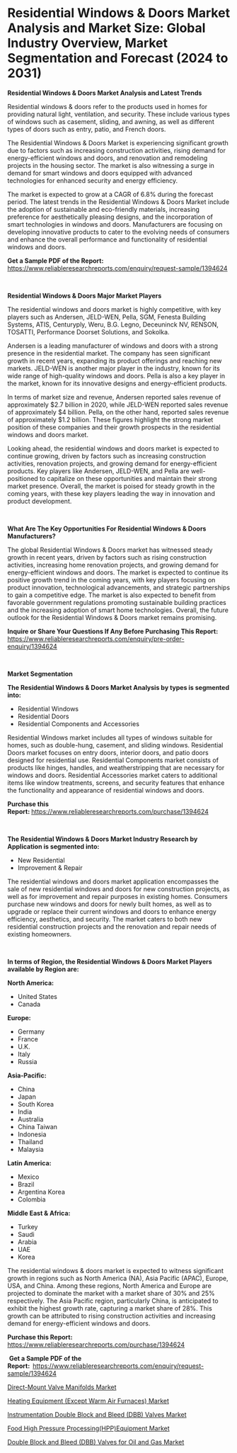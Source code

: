 <p><h1>Residential Windows & Doors Market Analysis and Market Size: Global Industry Overview, Market Segmentation and Forecast (2024 to 2031)</h1></p><p><strong>Residential Windows & Doors Market Analysis and Latest Trends</strong></p>
<p><p>Residential windows & doors refer to the products used in homes for providing natural light, ventilation, and security. These include various types of windows such as casement, sliding, and awning, as well as different types of doors such as entry, patio, and French doors.</p><p>The Residential Windows & Doors Market is experiencing significant growth due to factors such as increasing construction activities, rising demand for energy-efficient windows and doors, and renovation and remodeling projects in the housing sector. The market is also witnessing a surge in demand for smart windows and doors equipped with advanced technologies for enhanced security and energy efficiency.</p><p>The market is expected to grow at a CAGR of 6.8% during the forecast period. The latest trends in the Residential Windows & Doors Market include the adoption of sustainable and eco-friendly materials, increasing preference for aesthetically pleasing designs, and the incorporation of smart technologies in windows and doors. Manufacturers are focusing on developing innovative products to cater to the evolving needs of consumers and enhance the overall performance and functionality of residential windows and doors.</p></p>
<p><strong>Get a Sample PDF of the Report:&nbsp;</strong> <a href="https://www.reliableresearchreports.com/enquiry/request-sample/1394624">https://www.reliableresearchreports.com/enquiry/request-sample/1394624</a></p>
<p>&nbsp;</p>
<p><strong>Residential Windows & Doors Major Market Players</strong></p>
<p><p>The residential windows and doors market is highly competitive, with key players such as Andersen, JELD-WEN, Pella, SGM, Fenesta Building Systems, ATIS, Centuryply, Weru, B.G. Legno, Deceuninck NV, RENSON, TOSATTI, Performance Doorset Solutions, and Sokolka. </p><p>Andersen is a leading manufacturer of windows and doors with a strong presence in the residential market. The company has seen significant growth in recent years, expanding its product offerings and reaching new markets. JELD-WEN is another major player in the industry, known for its wide range of high-quality windows and doors. Pella is also a key player in the market, known for its innovative designs and energy-efficient products.</p><p>In terms of market size and revenue, Andersen reported sales revenue of approximately $2.7 billion in 2020, while JELD-WEN reported sales revenue of approximately $4 billion. Pella, on the other hand, reported sales revenue of approximately $1.2 billion. These figures highlight the strong market position of these companies and their growth prospects in the residential windows and doors market.</p><p>Looking ahead, the residential windows and doors market is expected to continue growing, driven by factors such as increasing construction activities, renovation projects, and growing demand for energy-efficient products. Key players like Andersen, JELD-WEN, and Pella are well-positioned to capitalize on these opportunities and maintain their strong market presence. Overall, the market is poised for steady growth in the coming years, with these key players leading the way in innovation and product development.</p></p>
<p>&nbsp;</p>
<p><strong>What Are The Key Opportunities For Residential Windows & Doors Manufacturers?</strong></p>
<p><p>The global Residential Windows & Doors market has witnessed steady growth in recent years, driven by factors such as rising construction activities, increasing home renovation projects, and growing demand for energy-efficient windows and doors. The market is expected to continue its positive growth trend in the coming years, with key players focusing on product innovation, technological advancements, and strategic partnerships to gain a competitive edge. The market is also expected to benefit from favorable government regulations promoting sustainable building practices and the increasing adoption of smart home technologies. Overall, the future outlook for the Residential Windows & Doors market remains promising.</p></p>
<p><strong>Inquire or Share Your Questions If Any Before Purchasing This Report:</strong> <a href="https://www.reliableresearchreports.com/enquiry/pre-order-enquiry/1394624">https://www.reliableresearchreports.com/enquiry/pre-order-enquiry/1394624</a></p>
<p>&nbsp;</p>
<p><strong>Market Segmentation</strong></p>
<p><strong>The Residential Windows & Doors Market Analysis by types is segmented into:</strong></p>
<p><ul><li>Residential Windows</li><li>Residential Doors</li><li>Residential Components and Accessories</li></ul></p>
<p><p>Residential Windows market includes all types of windows suitable for homes, such as double-hung, casement, and sliding windows. Residential Doors market focuses on entry doors, interior doors, and patio doors designed for residential use. Residential Components market consists of products like hinges, handles, and weatherstripping that are necessary for windows and doors. Residential Accessories market caters to additional items like window treatments, screens, and security features that enhance the functionality and appearance of residential windows and doors.</p></p>
<p><strong>Purchase this Report:&nbsp;</strong><a href="https://www.reliableresearchreports.com/purchase/1394624">https://www.reliableresearchreports.com/purchase/1394624</a></p>
<p>&nbsp;</p>
<p><strong>The Residential Windows & Doors Market Industry Research by Application is segmented into:</strong></p>
<p><ul><li>New Residential</li><li>Improvement & Repair</li></ul></p>
<p><p>The residential windows and doors market application encompasses the sale of new residential windows and doors for new construction projects, as well as for improvement and repair purposes in existing homes. Consumers purchase new windows and doors for newly built homes, as well as to upgrade or replace their current windows and doors to enhance energy efficiency, aesthetics, and security. The market caters to both new residential construction projects and the renovation and repair needs of existing homeowners.</p></p>
<p>&nbsp;</p>
<p><strong>In terms of Region, the Residential Windows & Doors Market Players available by Region are:</strong></p>
<p>
    <p> <strong> North America: </strong>
        <ul>
            <li>United States</li>
            <li>Canada</li>
        </ul>
        </p> 
    <p> <strong> Europe: </strong>
        <ul>
            <li>Germany</li>
            <li>France</li>
            <li>U.K.</li>
            <li>Italy</li>
            <li>Russia</li>
        </ul>
        </p> 
    <p> <strong> Asia-Pacific: </strong>
        <ul>
            <li>China</li>
            <li>Japan</li>
            <li>South Korea</li>
            <li>India</li>
            <li>Australia</li>
            <li>China Taiwan</li>
            <li>Indonesia</li>
            <li>Thailand</li>
            <li>Malaysia</li>
        </ul>
        </p> 
    <p> <strong> Latin America: </strong>
        <ul>
            <li>Mexico</li>
            <li>Brazil</li>
            <li>Argentina Korea</li>
            <li>Colombia</li>
        </ul>
        </p> 
    <p> <strong> Middle East & Africa: </strong>
        <ul>
            <li>Turkey</li>
            <li>Saudi</li>
            <li>Arabia</li>
            <li>UAE</li>
            <li>Korea</li>
        </ul>
    </p>
    </p>
<p><p>The residential windows & doors market is expected to witness significant growth in regions such as North America (NA), Asia Pacific (APAC), Europe, USA, and China. Among these regions, North America and Europe are projected to dominate the market with a market share of 30% and 25% respectively. The Asia Pacific region, particularly China, is anticipated to exhibit the highest growth rate, capturing a market share of 28%. This growth can be attributed to rising construction activities and increasing demand for energy-efficient windows and doors.</p></p>
<p><strong>Purchase this Report: </strong><a href="https://www.reliableresearchreports.com/purchase/1394624">https://www.reliableresearchreports.com/purchase/1394624</a></p>
<p>&nbsp;<strong>Get a Sample PDF of the Report:&nbsp;&nbsp;</strong><a href="https://www.reliableresearchreports.com/enquiry/request-sample/1394624">https://www.reliableresearchreports.com/enquiry/request-sample/1394624</a></p>
<p><strong></strong></p>
<p><p><a href="https://medium.com/@angelageorge32/direct-mount-valve-manifolds-market-share-evolution-and-market-growth-trends-2024-2031-c98c7d4236e6">Direct-Mount Valve Manifolds Market</a></p><p><a href="https://medium.com/@nelsonhauck/heating-equipment-except-warm-air-furnaces-market-exploring-market-share-market-trends-and-35e209829dba">Heating Equipment (Except Warm Air Furnaces) Market</a></p><p><a href="https://medium.com/@angelageorge32/instrumentation-double-block-and-bleed-dbb-valves-market-trends-forecast-and-competitive-3e2dbc45a602">Instrumentation Double Block and Bleed (DBB) Valves Market</a></p><p><a href="https://medium.com/@nelsonhauck/food-high-pressure-processing-hpp-equipment-market-research-report-its-history-and-forecast-2024-f1d7d3bf324b">Food High Pressure Processing(HPP)Equipment Market</a></p><p><a href="https://medium.com/@angelageorge32/double-block-and-bleed-dbb-valves-for-oil-and-gas-market-analysis-its-cagr-market-segmentation-6902787ab313">Double Block and Bleed (DBB) Valves for Oil and Gas Market</a></p></p>